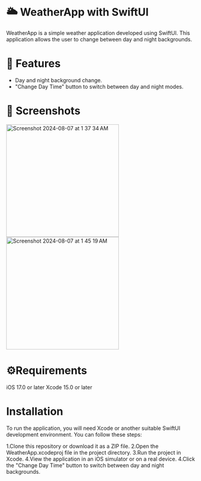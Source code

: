 # 🌥️ WeatherApp with SwiftUI
WeatherApp is a simple weather application developed using SwiftUI. 
This application allows the user to change between day and night backgrounds.

# 📍 Features
- Day and night background change.
- "Change Day Time" button to switch between day and night modes.

# 📸 Screenshots
<img width="300" alt="Screenshot 2024-08-07 at 1 37 34 AM" src="https://github.com/user-attachments/assets/7a1a9624-90ba-4583-9991-ca9e170d389b" >  <img width="300" alt="Screenshot 2024-08-07 at 1 45 19 AM" src="https://github.com/user-attachments/assets/62ee0580-fe80-48b9-bd19-bba41619f2d3">

# ⚙️Requirements
iOS 17.0 or later
Xcode 15.0 or later

# Installation
To run the application, you will need Xcode or another suitable SwiftUI development environment. You can follow these steps:

1.Clone this repository or download it as a ZIP file.
2.Open the WeatherApp.xcodeproj file in the project directory.
3.Run the project in Xcode.
4.View the application in an iOS simulator or on a real device.
4.Click the "Change Day Time" button to switch between day and night backgrounds.


